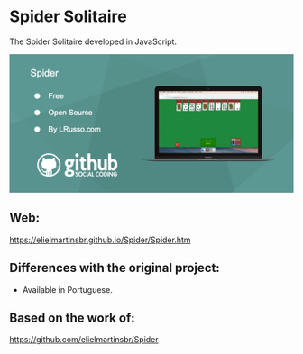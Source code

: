 # Spider Solitaire

The Spider Solitaire developed in JavaScript.

![alt screenshot](https://raw.githubusercontent.com/elielmartinsbr/Spider/master/Spider.png)

## Web:

<https://elielmartinsbr.github.io/Spider/Spider.htm>

## Differences with the original project:

- Available in Portuguese.

## Based on the work of:

<https://github.com/elielmartinsbr/Spider>
